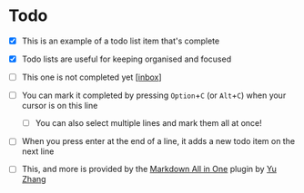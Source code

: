 # Todo

- [x] This is an example of a todo list item that's complete
- [x] Todo lists are useful for keeping organised and focused
- [ ] This one is not completed yet [[inbox]]
- [ ] You can mark it completed by pressing `Option`+`C` (or `Alt`+`C`) when your cursor is on this line
  - [ ] You can also select multiple lines and mark them all at once!
- [ ] When you press enter at the end of a line, it adds a new todo item on the next line
- [ ] This, and more is provided by the [Markdown All in One](https://marketplace.visualstudio.com/items?itemName=yzhang.markdown-all-in-one) plugin by [Yu Zhang](https://github.com/yzhang-gh)


[//begin]: # "Autogenerated link references for markdown compatibility"
[inbox]: inbox "Inbox"
[//end]: # "Autogenerated link references"